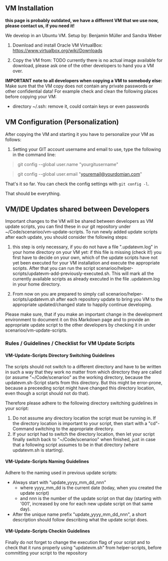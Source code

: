 ##  VM Installation

**this page is probably outdated, we have a different VM that we use now, please contact us, if you need it!**

We develop in an Ubuntu VM.
Setup by: Benjamin Müller and Sandra Weber

1. Download and install Oracle VM VirtualBox:
https://www.virtualbox.org/wiki/Downloads

2. Copy the VM from:
TODO currently there is no actual image available for download, please ask one of the other developers to hand you a VM over.

**IMPORTANT note to all developers when copying a VM to somebody else:** 
Make sure that the VM copy does not contain any private passwords or other confidential data!
For example check and clean the following places before copying your VM:
  * directory ~/.ssh: remove it, could contain keys or even passwords

##  VM Configuration (Personalization)

After copying the VM and starting it you have to personalize your VM as follows:

1. Setting your GIT account username and email to use, type the following in the command line:

  > git config --global user.name "yourgitusername"

  > git config --global user.email "youremail@yourdomian.com"

That's it so far. You can check the config settings with `git config -l`.

That should be everything.

## VM/IDE Updates shared between Developers

Important changes to the VM will be shared between developers as VM update scripts, you can find these in our git repository under ~/Code/scenarioo/vm-update-scripts. To run newly added update scripts after each update, you should consider the following steps:

1. this step is only necessary, if you do not have a file ".updatevm.log" in your home directory on your VM yet:
if this file is missing (check it!) you first have to decide on your own, which of the update scripts have not yet been executed for your VM installation and execute the appropriate scripts. After that you can run the script scenarioo/helper-scripts/updatevm-add-previously-executed.sh. This will mark all the currently available scripts as already executed in the file .updatevm.log in your home directory.

2. From now on you are prepared to simply call scenarioo/helper-scripts/updatevm.sh after each repository update to bring you VM to the appropriate updated/changed state to happily continue developing.

Please make sure, that if you make an important change in the development environment to document it on this Markdown page and to provide an appropriate update script to the other developers by checking it in under scenarioo/vm-update-scripts. 

### Rules / Guidelines / Checklist for VM Update Scripts

#### VM-Update-Scripts Directory Switching Guidelines
The scripts should not switch to a different directory and have to be written in such a way that they work no matter from which directory they are called (or assume "~/Code/scenarioo" as the working directory, because the updatevm.sh-Script starts from this directory. But this might be error-prone, because a preceeding script might have changed this directory location, even though a script should not do that).

Therefore please adhere to the following directory switching guidelines in your script:
1. Do not assume any directory location the script must be running in. If the directory location is important to your script, then start with a "cd"-Command switching to the appropriate directory.
2. If your script had to switch the directory location, then let your script finally switch back to "~/Code/scenarioo" when finished, just in case that a following script assumes to be in that directory (where updatevm.sh is starting).

#### VM-Update-Scripts Naming Guidelines
Adhere to the naming used in previous update scripts:
 * Always start with "update_yyyy_mm_dd_nnn"
   * where yyyy_mm_dd is the current date (today, when you created the update script) 
   * and nnn is the number of the update script on that day (starting with '001', increased by one for each new update script on that same day).
 * After the unique name prefix "update_yyyy_mm_dd_nnn", a short description should follow describing what the update script does.

#### VM-Update-Scripts Checkin Guidelines
Finally do not forget to change the execution flag of your script and to check that it runs properly using "updatevm.sh" from helper-scripts, before committing your script to the repository
